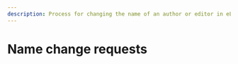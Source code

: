 ```yaml
---
description: Process for changing the name of an author or editor in eLife content
---
```


# Name change requests

